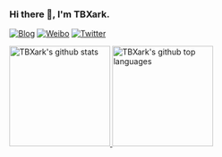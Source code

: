 ### Hi there 👋, I'm TBXark.

[![Blog](https://img.shields.io/badge/Blog-444.svg)](https://www.tbxark.com)
[![Weibo](https://img.shields.io/badge/Weibo-ff2000.svg)](https://weibo.com/tbxark)
[![Twitter](https://img.shields.io/badge/Twitter-1190df.svg)](https://twitter.com/tbxark)

<a href="https://github.com/tbxark">
  <img height="180em" src="https://tbxark-github-stats.vercel.app/api?username=tbxark&show_icons=true&theme=dark&count_private=true" alt="TBXark's github stats" />
  <img height="180em" src="https://tbxark-github-stats.vercel.app/api/top-langs/?username=tbxark&theme=dark&layout=compact&hide=html,css&exclude_repo=bg" alt="TBXark's github top languages" />
</a>
